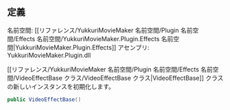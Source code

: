 ## 定義

名前空間: [[リファレンス/YukkuriMovieMaker 名前空間/Plugin 名前空間/Effects 名前空間/YukkuriMovieMaker.Plugin.Effects 名前空間|YukkuriMovieMaker.Plugin.Effects]]
アセンブリ: YukkuriMovieMaker.Plugin.dll

[[リファレンス/YukkuriMovieMaker 名前空間/Plugin 名前空間/Effects 名前空間/VideoEffectBase クラス/VideoEffectBase クラス|VideoEffectBase]] クラスの新しいインスタンスを初期化します。

```csharp
public VideoEffectBase()
```
